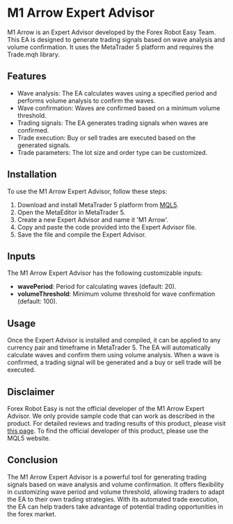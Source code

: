 # M1 Arrow Expert Advisor

M1 Arrow is an Expert Advisor developed by the Forex Robot Easy Team. This EA is designed to generate trading signals based on wave analysis and volume confirmation. It uses the MetaTrader 5 platform and requires the Trade.mqh library.

## Features

- Wave analysis: The EA calculates waves using a specified period and performs volume analysis to confirm the waves.
- Wave confirmation: Waves are confirmed based on a minimum volume threshold.
- Trading signals: The EA generates trading signals when waves are confirmed.
- Trade execution: Buy or sell trades are executed based on the generated signals.
- Trade parameters: The lot size and order type can be customized.

## Installation

To use the M1 Arrow Expert Advisor, follow these steps:

1. Download and install MetaTrader 5 platform from [MQL5](https://www.mql5.com).
2. Open the MetaEditor in MetaTrader 5.
3. Create a new Expert Advisor and name it 'M1 Arrow'.
4. Copy and paste the code provided into the Expert Advisor file.
5. Save the file and compile the Expert Advisor.

## Inputs

The M1 Arrow Expert Advisor has the following customizable inputs:

- **wavePeriod**: Period for calculating waves (default: 20).
- **volumeThreshold**: Minimum volume threshold for wave confirmation (default: 100).

## Usage

Once the Expert Advisor is installed and compiled, it can be applied to any currency pair and timeframe in MetaTrader 5. The EA will automatically calculate waves and confirm them using volume analysis. When a wave is confirmed, a trading signal will be generated and a buy or sell trade will be executed.

## Disclaimer

Forex Robot Easy is not the official developer of the M1 Arrow Expert Advisor. We only provide sample code that can work as described in the product. For detailed reviews and trading results of this product, please visit [this page](https://forexroboteasy.com/forex-robot-review/review-m1-arrow-forex-software-real-results-and-free-bonus-indicators/). To find the official developer of this product, please use the MQL5 website.

## Conclusion

The M1 Arrow Expert Advisor is a powerful tool for generating trading signals based on wave analysis and volume confirmation. It offers flexibility in customizing wave period and volume threshold, allowing traders to adapt the EA to their own trading strategies. With its automated trade execution, the EA can help traders take advantage of potential trading opportunities in the forex market.
